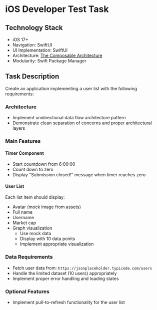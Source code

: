 # iOS Developer Test Task

## Technology Stack
- iOS 17+
- Navigation: SwiftUI
- UI Implementation: SwiftUI
- Architecture: [The Composable Architecture](https://github.com/pointfreeco/swift-composable-architecture)
- Modularity: Swift Package Manager

## Task Description
Create an application implementing a user list with the following requirements:

### Architecture
- Implement unidirectional data flow architecture pattern
- Demonstrate clean separation of concerns and proper architectural layers

### Main Features

#### Timer Component
- Start countdown from 6:00:00
- Count down to zero
- Display "Submission closed!" message when timer reaches zero

#### User List
Each list item should display:
- Avatar (mock image from assets)
- Full name
- Username
- Market cap
- Graph visualization
  - Use mock data
  - Display with 10 data points
  - Implement appropriate visualization

### Data Requirements
- Fetch user data from: `https://jsonplaceholder.typicode.com/users`
- Handle the limited dataset (10 users) appropriately
- Implement proper error handling and loading states

### Optional Features
- Implement pull-to-refresh functionality for the user list
